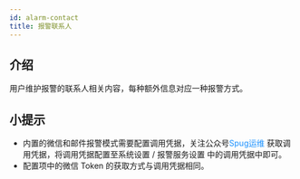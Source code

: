 ```yaml
---
id: alarm-contact
title: 报警联系人
---
```


## 介绍

用户维护报警的联系人相关内容，每种额外信息对应一种报警方式。

## 小提示
- 内置的微信和邮件报警模式需要配置调用凭据，关注公众号<font color="#1890ff">Spug运维</font>
获取调用凭据，将调用凭据配置至系统设置 / 报警服务设置 中的调用凭据中即可。
- 配置项中的微信 Token 的获取方式与调用凭据相同。